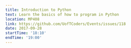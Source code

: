 ```yaml
---
title: Introduction to Python
text: Learn the basics of how to program in Python
location: MP408
link: https://github.com/UofTCoders/Events/issues/118
date: 2017-09-28
startTime: '18:10'
endTime: '19:00'
---
```

